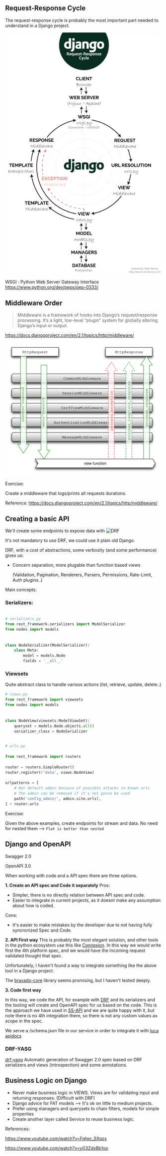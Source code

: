
## Request-Response Cycle

The request-response cycle is probably the most important part needed to understand in a Django project.

![Request-Response](assets/req-response.png)


WSGI : Python Web Server Gateway Interface  https://www.python.org/dev/peps/pep-0333/


## Middleware Order

> Middleware is a framework of hooks into Django’s request/response processing. It’s a light, low-level “plugin” system for globally altering Django’s input or output.

https://docs.djangoproject.com/en/2.1/topics/http/middleware/

![Order middleware](assets/middleware.svg)


Exercise:

Create a middleware that logs/prints all requests durations.

Reference: https://docs.djangoproject.com/en/2.1/topics/http/middleware/


## Creating a basic API

We'll create some endpoints to expose data with ![DRF](https://www.django-rest-framework.org/)

It's not mandatory to use DRF, we could use it plain old Django.

DRF, with a cost of abstractions, some verbosity (and some performance) gives us:

* Concern separation, more plugable than function based views

  (Validation, Pagination, Renderers, Parsers, Permissions, Rate-Limit, Auth plugins..)


Main concepts:

### Serializers:


````python

# serializers.py
from rest_framework.serializers import ModelSerializer
from nodes import models


class NodeSerializer(ModelSerializer):
    class Meta:
        model = models.Node
        fields = '__all__'

````


### Viewsets

Quite abstract class to handle various actions (list, retrieve, update, delete..)


````python
# views.py
from rest_framework import viewsets
from nodes import models


class NodeView(viewsets.ModelViewSet):
    queryset = models.Node.objects.all()
    serializer_class = NodeSerializer
````

````python

# urls.py

from rest_framework import routers

router = routers.SimpleRouter()
router.register(r'data', views.NodeView)

urlpatterns = [
    # Not default admin because of possible attacks to known urls
    # The admin can be removed if it's not gonna be used
    path('config_admin/', admin.site.urls),
] + router.urls
````

Exercise:

Given the above examples, create endpoints for stream and data.
No need for nested them --> ``Flat is better than nested``



## Django and OpenAPI

Swagger 2.0

OpenAPI 3.0

When working with code and a API spec there are three options.


**1. Create an API spec and Code it separately**
Pros:
   - Simpler, there is no directly relation between API spec and code.
   - Easier to integrate in current projects, as it doesnt make any assumption about how is coded.

Cons:
   - It's easier to make mistakes by the developer due to not having fully syncronized Spec and Code.

**2. API First way**
This is probably the most elegant solution, and other tools in the python ecosystem use this like [Connexion](https://github.com/zalando/connexion#connexion-features).
In this way we would write first the 4th platform spec, and we would have the incoming request validated thought that spec.

Unfortunately, I haven't found a way to integrate something like the above tool in a Django project.

The [bravado-core](https://github.com/Yelp/bravado-core) library seems promising, but I haven't tested deeply.

**3. Code first way**

In this way, we code the API, for example with [DRF](https://www.django-rest-framework.org/) and its serializers and the tooling will create and OpenAPI spec for us based on the code.
This is the approach we have used in [SS-API](https://github.com/Telefonica/smart-steps-api/blob/develop/ssapi/api/views/audiences.py#L28) and we are quite happy with it, but note there is no 4th integration there, so there is not any custom values as *scope* in the spec. 

We serve a /schema.json file in our service in order to integrate it with [luca apidocs](https://github.com/Telefonica/lucaapidocs)

### DRF-YASG

[drf-yasg](https://drf-yasg.readthedocs.io/en/stable/)
Automatic generation of Swagger 2.0 spec based on DRF serializers and views (introspection) and some annotations.



## Business Logic on Django

* Never make business logic in VIEWS. Views are for validating input and returning responses. (Difficult with DRF)
* Django advice for FAT models --> It's ok on little to medium projects.
* Prefer using managers and querysets to chain filters, models for simple properties
* Create another layer called Service to reuse business logic.

References:

https://www.youtube.com/watch?v=Fqhpr_SXqzs

https://www.youtube.com/watch?v=yG3ZdxBb1oo







